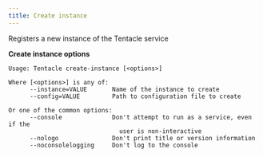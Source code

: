 ```yaml
---
title: Create instance
---
```


Registers a new instance of the Tentacle service

**Create instance options**

```text
Usage: Tentacle create-instance [<options>]

Where [<options>] is any of:
      --instance=VALUE       Name of the instance to create
      --config=VALUE         Path to configuration file to create

Or one of the common options:
      --console              Don't attempt to run as a service, even if the
                               user is non-interactive
      --nologo               Don't print title or version information
      --noconsolelogging     Don't log to the console
```
